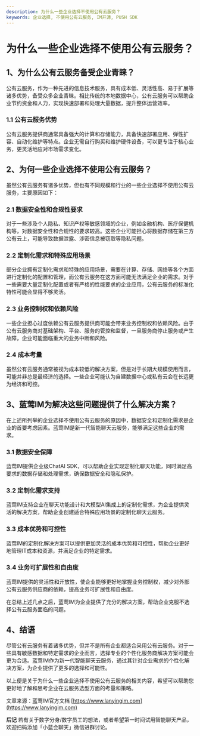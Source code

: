 ```yaml
---
description: 为什么一些企业选择不使用公有云服务？
keywords: 企业选择, 不使用公有云服务, IM开源, PUSH SDK
---
```

# 为什么一些企业选择不使用公有云服务？

## 1、为什么公有云服务备受企业青睐？
公有云服务，作为一种先进的信息技术服务，具有成本低、灵活性高、易于扩展等诸多优势，备受众多企业青睐。相比传统的本地数据中心，公有云服务可以帮助企业节约资金和人力，实现快速部署和处理大量数据，提升整体运营效率。

### 1.1 公有云服务优势
公有云服务提供商通常具备强大的计算和存储能力，具备快速部署应用、弹性扩容、自动化维护等特点。企业无需自行购买和维护硬件设备，可以更专注于核心业务，更灵活地应对市场需求变化。

## 2、为何一些企业选择不使用公有云服务？
虽然公有云服务有诸多优势，但也有不同规模和行业的一些企业选择不使用公有云服务，主要原因如下：

### 2.1 数据安全性和合规性要求
对于一些涉及个人隐私、知识产权等敏感领域的企业，例如金融机构、医疗保健机构等，对数据安全性和合规性的要求较高。这些企业可能担心将数据存储在第三方公有云上，可能导致数据泄露、涉密信息被窃取等隐私问题。

### 2.2 定制化需求和特殊应用场景
部分企业拥有定制化需求和特殊的应用场景，需要在计算、存储、网络等各个方面进行定制化的配置和管理，而公有云服务在这方面可能无法满足企业的需求。对于一些需要大量定制化配置或者有严格的性能要求的企业应用，公有云服务的标准化特性可能会显得不够灵活。

### 2.3 业务控制权和依赖风险
一些企业担心过度依赖公有云服务提供商可能会带来业务控制权和依赖风险。由于公有云服务商对基础架构、平台、服务的管控和监督，一旦服务商停止服务或产生故障，企业可能面临重大的业务中断和风险。

### 2.4 成本考量
虽然公有云服务通常被视为成本较低的解决方案，但是对于长期大规模使用而言，可能并非总是最经济的选择。一些企业可能认为自建数据中心或私有云会在长远更为经济和可控。

## 3、蓝莺IM为解决这些问题提供了什么解决方案？
在上述所列举的企业选择不使用公有云服务的原因中，数据安全和定制化需求是企业的首要考虑因素。蓝莺IM是新一代智能聊天云服务，能够满足这些企业的需求。

### 3.1 数据安全保障
蓝莺IM提供企业级ChatAI SDK，可以帮助企业实现定制化聊天功能，同时满足高要求的数据存储和处理需求，确保数据安全和隐私保护。

### 3.2 定制化需求支持
蓝莺IM支持企业在聊天功能设计和大模型AI集成上的定制化需求，为企业提供灵活的解决方案，帮助企业创建适合特殊应用场景的定制化聊天云服务。

### 3.3 成本优势和可控性
蓝莺IM的定制化解决方案可以提供更加灵活的成本优势和可控性，帮助企业更好地管理IT成本和资源，并满足企业的特定需求。

### 3.4 业务可扩展性和自由度
蓝莺IM提供的灵活性和开放性，使企业能够更好地掌握业务控制权，减少对外部公有云服务供应商的依赖，提高业务可扩展性和自由度。

在总结上述几点之后，蓝莺IM为企业提供了充分的解决方案，帮助企业克服不选择公有云服务面临的问题。

## 4、结语
尽管公有云服务有着诸多优势，但并不是所有企业都适合采用公有云服务。对于一些具有敏感数据和特定需求的企业而言，选择专业的个性化服务商解决方案可能会更为合适。蓝莺IM作为新一代智能聊天云服务，通过其针对企业需求的个性化解决方案，为企业提供了更多的选择和可能性。

以上便是关于为什么一些企业选择不使用公有云服务的相关内容，希望可以帮助您更好地了解和思考企业在云服务选型方面的考量和策略。

文章来源：蓝莺IM官方文档 [https://www.lanyingim.com](https://www.lanyingim.com)

**后记**
若有关于数字分身/数字员工的想法，或者希望第一时间试用智能聊天产品，欢迎扫码添加「小蓝会聊天」微信进群讨论。